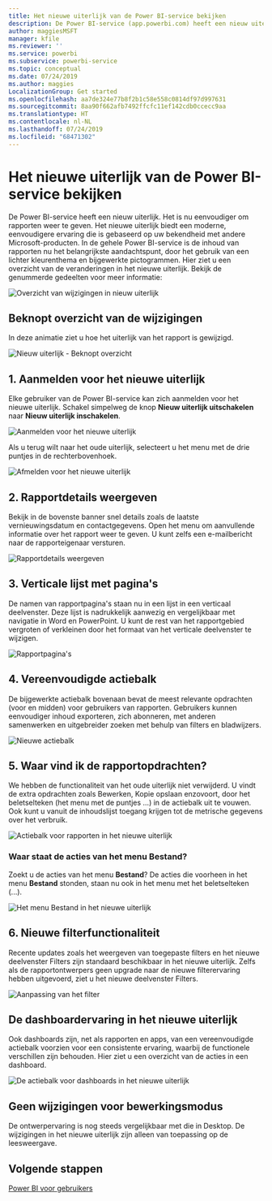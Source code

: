 ```yaml
---
title: Het nieuwe uiterlijk van de Power BI-service bekijken
description: De Power BI-service (app.powerbi.com) heeft een nieuw uiterlijk. In dit artikel wordt beschreven hoe u door rapporten met het nieuwe uiterlijk navigeert.
author: maggiesMSFT
manager: kfile
ms.reviewer: ''
ms.service: powerbi
ms.subservice: powerbi-service
ms.topic: conceptual
ms.date: 07/24/2019
ms.author: maggies
LocalizationGroup: Get started
ms.openlocfilehash: aa7de324e77b8f2b1c58e558c0814df97d997631
ms.sourcegitcommit: 8aa90f662afb7492ffcfc11ef142cdb0ccecc9aa
ms.translationtype: HT
ms.contentlocale: nl-NL
ms.lasthandoff: 07/24/2019
ms.locfileid: "68471302"
---
```

# <a name="navigate-the-new-look-of-the-power-bi-service"></a>Het nieuwe uiterlijk van de Power BI-service bekijken

De Power BI-service heeft een nieuw uiterlijk. Het is nu eenvoudiger om rapporten weer te geven. Het nieuwe uiterlijk biedt een moderne, eenvoudigere ervaring die is gebaseerd op uw bekendheid met andere Microsoft-producten. In de gehele Power BI-service is de inhoud van rapporten nu het belangrijkste aandachtspunt, door het gebruik van een lichter kleurenthema en bijgewerkte pictogrammen. Hier ziet u een overzicht van de veranderingen in het nieuwe uiterlijk. Bekijk de genummerde gedeelten voor meer informatie:

![Overzicht van wijzigingen in nieuw uiterlijk](media/service-new-look/power-bi-new-look-changes.png)

## <a name="quick-tour-of-the-changes"></a>Beknopt overzicht van de wijzigingen

In deze animatie ziet u hoe het uiterlijk van het rapport is gewijzigd.

![Nieuw uiterlijk - Beknopt overzicht](media/service-new-look/power-bi-new-look-quick-tour.gif)

## <a name="1-opt-in-to-the-new-look"></a>1. Aanmelden voor het nieuwe uiterlijk

Elke gebruiker van de Power BI-service kan zich aanmelden voor het nieuwe uiterlijk. Schakel simpelweg de knop **Nieuw uiterlijk uitschakelen** naar **Nieuw uiterlijk inschakelen**.

![Aanmelden voor het nieuwe uiterlijk](media/service-new-look/power-bi-new-look-off.png)

Als u terug wilt naar het oude uiterlijk, selecteert u het menu met de drie puntjes in de rechterbovenhoek.

![Afmelden voor het nieuwe uiterlijk](media/service-new-look/power-bi-new-look-on.png)

## <a name="2-view-report-details"></a>2. Rapportdetails weergeven 

Bekijk in de bovenste banner snel details zoals de laatste vernieuwingsdatum en contactgegevens.  Open het menu om aanvullende informatie over het rapport weer te geven. U kunt zelfs een e-mailbericht naar de rapporteigenaar versturen.

![Rapportdetails weergeven](media/service-new-look/power-bi-new-look-metadata.png)

## <a name="3-vertical-list-of-pages"></a>3. Verticale lijst met pagina's 
De namen van rapportpagina's staan nu in een lijst in een verticaal deelvenster. Deze lijst is nadrukkelijk aanwezig en vergelijkbaar met navigatie in Word en PowerPoint. U kunt de rest van het rapportgebied vergroten of verkleinen door het formaat van het verticale deelvenster te wijzigen.

![Rapportpagina's](media/service-new-look/power-bi-new-look-report-pages.png)

## <a name="4-simplified-action-bar"></a>4. Vereenvoudigde actiebalk 

De bijgewerkte actiebalk bovenaan bevat de meest relevante opdrachten (voor en midden) voor gebruikers van rapporten. Gebruikers kunnen eenvoudiger inhoud exporteren, zich abonneren, met anderen samenwerken en uitgebreider zoeken met behulp van filters en bladwijzers.

![Nieuwe actiebalk](media/service-new-look/power-bi-new-look-action-bar.png)

## <a name="5-where-are-the-report-commands"></a>5. Waar vind ik de rapportopdrachten?

We hebben de functionaliteit van het oude uiterlijk niet verwijderd. U vindt de extra opdrachten zoals Bewerken, Kopie opslaan enzovoort, door het beletselteken (het menu met de puntjes ...) in de actiebalk uit te vouwen. Ook kunt u vanuit de inhoudslijst toegang krijgen tot de metrische gegevens over het verbruik.

![Actiebalk voor rapporten in het nieuwe uiterlijk](media/service-new-look/power-bi-report-action-bar-new-look.gif)

### <a name="where-are-file-menu-actions"></a>Waar staat de acties van het menu Bestand?

Zoekt u de acties van het menu **Bestand**? De acties die voorheen in het menu **Bestand** stonden, staan nu ook in het menu met het beletselteken (...). 

![Het menu Bestand in het nieuwe uiterlijk](media/service-new-look/power-bi-file-menu-new-look.gif)

## <a name="6-new-filter-experience"></a>6. Nieuwe filterfunctionaliteit

Recente updates zoals het weergeven van toegepaste filters en het nieuwe deelvenster Filters zijn standaard beschikbaar in het nieuwe uiterlijk. Zelfs als de rapportontwerpers geen upgrade naar de nieuwe filterervaring hebben uitgevoerd, ziet u het nieuwe deelvenster Filters.

![Aanpassing van het filter](media/service-new-look/power-bi-new-look-filters.png)

## <a name="dashboard-new-look-experience"></a>De dashboardervaring in het nieuwe uiterlijk 

Ook dashboards zijn, net als rapporten en apps, van een vereenvoudigde actiebalk voorzien voor een consistente ervaring, waarbij de functionele verschillen zijn behouden. Hier ziet u een overzicht van de acties in een dashboard.
 
![De actiebalk voor dashboards in het nieuwe uiterlijk](media/service-new-look/power-bi-dashboard-action-bar-new-look.gif)

## <a name="no-changes-to-edit-mode"></a>Geen wijzigingen voor bewerkingsmodus 

De ontwerpervaring is nog steeds vergelijkbaar met die in Desktop. De wijzigingen in het nieuwe uiterlijk zijn alleen van toepassing op de leesweergave.

## <a name="next-steps"></a>Volgende stappen

[Power BI voor gebruikers](consumer/end-user-consumer.md)
